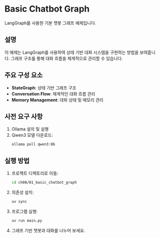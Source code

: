 # Basic Chatbot Graph

LangGraph를 사용한 기본 챗봇 그래프 예제입니다.

## 설명

이 예제는 LangGraph를 사용하여 상태 기반 대화 시스템을 구현하는 방법을 보여줍니다. 그래프 구조를 통해 대화 흐름을 체계적으로 관리할 수 있습니다.

## 주요 구성 요소

- **StateGraph**: 상태 기반 그래프 구조
- **Conversation Flow**: 체계적인 대화 흐름 관리
- **Memory Management**: 대화 상태 및 메모리 관리

## 사전 요구 사항

1. Ollama 설치 및 실행
2. Qwen3 모델 다운로드:
   ```bash
   ollama pull qwen3:8b
   ```

## 실행 방법

1. 프로젝트 디렉토리로 이동:
   ```bash
   cd ch08/01_basic_chatbot_graph
   ```

2. 의존성 설치:
   ```bash
   uv sync
   ```

3. 프로그램 실행:
   ```bash
   uv run main.py
   ```

4. 그래프 기반 챗봇과 대화를 나누어 보세요.